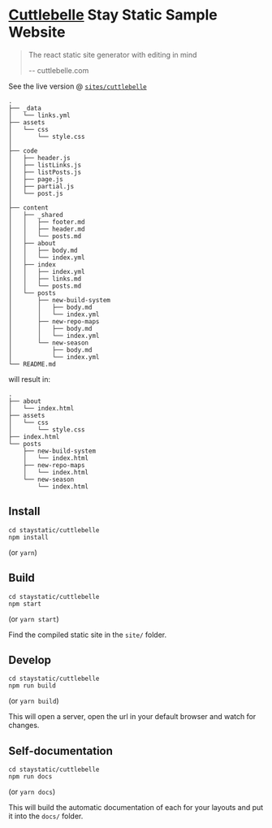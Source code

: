 # [Cuttlebelle](https://cuttlebelle.com/) Stay Static Sample Website

> The react static site generator with editing in mind
>
> -- cuttlebelle.com

See the live version @
[`sites/cuttlebelle`](http://staystatic.github.io/sites/cuttlebelle)

```
.
├── _data
│   └── links.yml
├── assets
│   └── css
│       └── style.css
│
├── code
│   ├── header.js
│   ├── listLinks.js
│   ├── listPosts.js
│   ├── page.js
│   ├── partial.js
│   └── post.js
│
├── content
│   ├── _shared
│   │   ├── footer.md
│   │   ├── header.md
│   │   └── posts.md
│   ├── about
│   │   ├── body.md
│   │   └── index.yml
│   ├── index
│   │   ├── index.yml
│   │   ├── links.md
│   │   └── posts.md
│   └── posts
│       ├── new-build-system
│       │   ├── body.md
│       │   └── index.yml
│       ├── new-repo-maps
│       │   ├── body.md
│       │   └── index.yml
│       └── new-season
│           ├── body.md
│           └── index.yml
└── README.md
```

will result in:

```
.
├── about
│   └── index.html
├── assets
│   └── css
│       └── style.css
├── index.html
└── posts
    ├── new-build-system
    │   └── index.html
    ├── new-repo-maps
    │   └── index.html
    └── new-season
        └── index.html
```

## Install

```console
cd staystatic/cuttlebelle
npm install
```

(or `yarn`)

## Build

```console
cd staystatic/cuttlebelle
npm start
```

(or `yarn start`)

Find the compiled static site in the `site/` folder.

## Develop

```console
cd staystatic/cuttlebelle
npm run build
```

(or `yarn build`)

This will open a server, open the url in your default browser and watch for changes.

## Self-documentation

```console
cd staystatic/cuttlebelle
npm run docs
```

(or `yarn docs`)

This will build the automatic documentation of each for your layouts and put it into the `docs/` folder.

